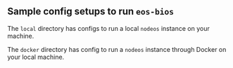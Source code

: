## Sample config setups to run `eos-bios`

The `local` directory has configs to run a local `nodeos` instance on your machine.

The `docker` directory has config to run a `nodeos` instance through Docker on your local machine.



